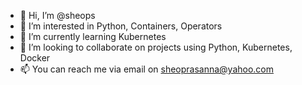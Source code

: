 - 👋 Hi, I’m @sheops
- 👀 I’m interested in Python, Containers, Operators
- 🌱 I’m currently learning Kubernetes
- 💞️ I’m looking to collaborate on projects using Python, Kubernetes, Docker
- 📫 You can reach me via email on sheoprasanna@yahoo.com

<!---
sheops/sheops is a ✨ special ✨ repository because its `README.md` (this file) appears on your GitHub profile.
You can click the Preview link to take a look at your changes.
--->
